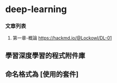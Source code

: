 # deep-learning
### 文章列表
1. 第一章-概論 https://hackmd.io/@Lockowl/DL-01
## 學習深度學習的程式附件庫
## 命名格式為 [使用的套件]　
